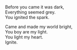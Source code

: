 Before you came it was dark,  
Everything seemed grey.  
You ignited the spark.

Came and made my world bright,  
You boy are my light.  
You light my heart.  
Ignite.